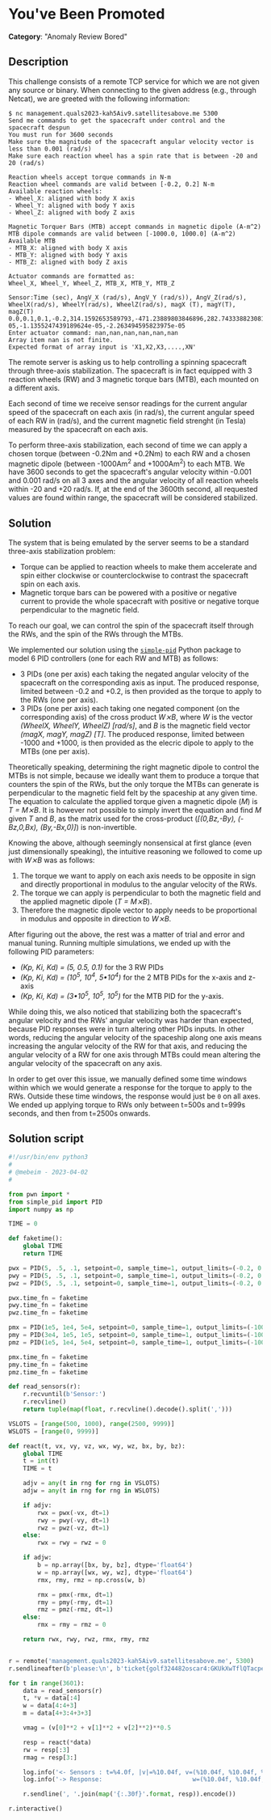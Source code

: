 # You've Been Promoted

**Category**: "Anomaly Review Bored"

## Description

This challenge consists of a remote TCP service for which we are not given any source or binary. When connecting to the given address (e.g., through Netcat), we are greeted with the following information:

```none
$ nc management.quals2023-kah5Aiv9.satellitesabove.me 5300
Send me commands to get the spacecraft under control and the spacecraft despun
You must run for 3600 seconds
Make sure the magnitude of the spacecraft angular velocity vector is less than 0.001 (rad/s)
Make sure each reaction wheel has a spin rate that is between -20 and 20 (rad/s)

Reaction wheels accept torque commands in N-m
Reaction wheel commands are valid between [-0.2, 0.2] N-m
Available reaction wheels:
- Wheel_X: aligned with body X axis
- Wheel_Y: aligned with body Y axis
- Wheel_Z: aligned with body Z axis

Magnetic Torquer Bars (MTB) accept commands in magnetic dipole (A-m^2)
MTB dipole commands are valid between [-1000.0, 1000.0] (A-m^2)
Available MTB
- MTB_X: aligned with body X axis
- MTB_Y: aligned with body Y axis
- MTB_Z: aligned with body Z axis

Actuator commands are formatted as:
Wheel_X, Wheel_Y, Wheel_Z, MTB_X, MTB_Y, MTB_Z

Sensor:Time (sec), AngV_X (rad/s), AngV_Y (rad/s)), AngV_Z(rad/s), WheelX(rad/s), WheelY(rad/s), WheelZ(rad/s), magX (T), magY(T), magZ(T)
0.0,0.1,0.1,-0.2,314.1592653589793,-471.23889803846896,282.7433388230814,-3.210377245457677e-05,-1.1355247439189624e-05,-2.263494595823975e-05
Enter actuator command: nan,nan,nan,nan,nan,nan
Array item nan is not finite.
Expected format of array input is 'X1,X2,X3,....,XN'
```

The remote server is asking us to help controlling a spinning spacecraft through three-axis stabilization. The spacecraft is in fact equipped with 3 reaction wheels (RW) and 3 magnetic torque bars (MTB), each mounted on a different axis.

Each second of time we receive sensor readings for the current angular speed of the spacecraft on each axis (in rad/s), the current angular speed of each RW in (rad/s), and the current magnetic field strenght (in Tesla) measured by the spacecraft on each axis.

To perform three-axis stabilization, each second of time we can apply a chosen torque (between -0.2Nm and +0.2Nm) to each RW and a chosen magnetic dipole (between -1000Am<sup>2</sup> and +1000Am<sup>2</sup>) to each MTB. We have 3600 seconds to get the spacecraft's angular velocity within -0.001 and 0.001 rad/s on all 3 axes and the angular velocity of all reaction wheels within -20 and +20 rad/s. If, at the end of the 3600th second, all requested values are found within range, the spacecraft will be considered stabilized.

## Solution

The system that is being emulated by the server seems to be a standard three-axis stabilization problem:

- Torque can be applied to reaction wheels to make them accelerate and spin either clockwise or counterclockwise to contrast the spacecraft spin on each axis.
- Magnetic torque bars can be powered with a positive or negative current to provide the whole spacecraft with positive or negative torque perpendicular to the magnetic field.

To reach our goal, we can control the spin of the spacecraft itself through the RWs, and the spin of the RWs through the MTBs.

We implemented our solution using the [`simple-pid`](https://pypi.org/project/simple-pid/) Python package to model 6 PID controllers (one for each RW and MTB) as follows:

- 3 PIDs (one per axis) each taking the negated angular velocity of the spacecraft on the corresponding axis as input. The produced response, limited between -0.2 and +0.2, is then provided as the torque to apply to the RWs (one per axis).
- 3 PIDs (one per axis) each taking one negated component (on the corresponding axis) of the cross product *W⨯B*, where *W* is the vector *(WheelX, WheelY, WheelZ) [rad/s]*, and *B* is the magnetic field vector *(magX, magY, magZ) [T]*. The produced response, limited between -1000 and +1000, is then provided as the elecric dipole to apply to the MTBs (one per axis).

Theoretically speaking, determining the right magnetic dipole to control the MTBs is not simple, because we ideally want them to produce a torque that counters the spin of the RWs, but the only torque the MTBs can generate is perpendicular to the magnetic field felt by the spaceship at any given time. The equation to calculate the applied torque given a magnetic dipole (*M*) is *T = M⨯B*. It is however not possible to simply invert the equation and find *M* given *T* and *B*, as the matrix used for the cross-product (*[(0,Bz,-By), (-Bz,0,Bx), (By,-Bx,0)]*) is non-invertible.

Knowing the above, although seemingly nonsensical at first glance (even just dimensionally speaking), the intuitive reasoning we followed to come up with *W⨯B* was as follows:

1. The torque we want to apply on each axis needs to be opposite in sign and directly proportional in modulus to the angular velocity of the RWs.
2. The torque we can apply is perpendicular to both the magnetic field and the applied magnetic dipole (*T = M⨯B*).
3. Therefore the magnetic dipole vector to apply needs to be proportional in modulus and opposite in direction to *W⨯B*.

After figuring out the above, the rest was a matter of trial and error and manual tuning. Running multiple simulations, we ended up with the following PID parameters:

- *(Kp, Ki, Kd) = (5, 0.5, 0.1)* for the 3 RW PIDs
- *(Kp, Ki, Kd) = (10<sup>5</sup>, 10<sup>4</sup>, 5•10<sup>4</sup>)* for the 2 MTB PIDs for the x-axis and z-axis
- *(Kp, Ki, Kd) = (3•10<sup>5</sup>, 10<sup>5</sup>, 10<sup>5</sup>)*  for the MTB PID for the y-axis.

While doing this, we also noticed that stabilizing both the spacecraft's angular velocity and the RWs' angular velocity was harder than expected, because PID responses were in turn altering other PIDs inputs. In other words, reducing the angular velocity of the spaceship along one axis means increasing the angular velocity of the RW for that axis, and reducing the angular velocity of a RW for one axis through MTBs could mean altering the angular velocity of the spacecraft on any axis.

In order to get over this issue, we manually defined some time windows within which we would generate a response for the torque to apply to the RWs. Outside these time windows, the response would just be `0` on all axes. We ended up applying torque to RWs only between t=500s and t=999s seconds, and then from t=2500s onwards.

## Solution script

```python
#!/usr/bin/env python3
#
# @mebeim - 2023-04-02
#

from pwn import *
from simple_pid import PID
import numpy as np

TIME = 0

def faketime():
	global TIME
	return TIME

pwx = PID(5, .5, .1, setpoint=0, sample_time=1, output_limits=(-0.2, 0.2))
pwy = PID(5, .5, .1, setpoint=0, sample_time=1, output_limits=(-0.2, 0.2))
pwz = PID(5, .5, .1, setpoint=0, sample_time=1, output_limits=(-0.2, 0.2))

pwx.time_fn = faketime
pwy.time_fn = faketime
pwz.time_fn = faketime

pmx = PID(1e5, 1e4, 5e4, setpoint=0, sample_time=1, output_limits=(-1000, 1000))
pmy = PID(3e4, 1e5, 1e5, setpoint=0, sample_time=1, output_limits=(-1000, 1000))
pmz = PID(1e5, 1e4, 5e4, setpoint=0, sample_time=1, output_limits=(-1000, 1000))

pmx.time_fn = faketime
pmy.time_fn = faketime
pmz.time_fn = faketime

def read_sensors(r):
	r.recvuntil(b'Sensor:')
	r.recvline()
	return tuple(map(float, r.recvline().decode().split(',')))

VSLOTS = [range(500, 1000), range(2500, 9999)]
WSLOTS = [range(0, 9999)]

def react(t, vx, vy, vz, wx, wy, wz, bx, by, bz):
	global TIME
	t = int(t)
	TIME = t

	adjv = any(t in rng for rng in VSLOTS)
	adjw = any(t in rng for rng in WSLOTS)

	if adjv:
		rwx = pwx(-vx, dt=1)
		rwy = pwy(-vy, dt=1)
		rwz = pwz(-vz, dt=1)
	else:
		rwx = rwy = rwz = 0

	if adjw:
		b = np.array([bx, by, bz], dtype='float64')
		w = np.array([wx, wy, wz], dtype='float64')
		rmx, rmy, rmz = np.cross(w, b)

		rmx = pmx(-rmx, dt=1)
		rmy = pmy(-rmy, dt=1)
		rmz = pmz(-rmz, dt=1)
	else:
		rmx = rmy = rmz = 0

	return rwx, rwy, rwz, rmx, rmy, rmz


r = remote('management.quals2023-kah5Aiv9.satellitesabove.me', 5300)
r.sendlineafter(b'please:\n', b'ticket{golf324482oscar4:GKUkXwTflQTacpeZCTn70CIbqdHDTYJ-pN58Nvss2iwjqrR1rYUPjuuaYtF7MP8UTA}')

for t in range(3601):
	data = read_sensors(r)
	t, *v = data[:4]
	w = data[4:4+3]
	m = data[4+3:4+3+3]

	vmag = (v[0]**2 + v[1]**2 + v[2]**2)**0.5

	resp = react(*data)
	rw = resp[:3]
	rmag = resp[3:]

	log.info('<- Sensors : t=%4.0f, |v|=%10.04f, v=(%10.04f, %10.04f, %10.04f),   w=(%10.04f, %10.04f, %10.04f), m=(%10.2e, %10.2e, %10.2e)', t, vmag, *v, *w, *m)
	log.info('-> Response:                         w=(%10.04f, %10.04f, %10.04f), mag=(%10.04f, %10.04f, %10.04f)', *rw, *rmag)

	r.sendline(', '.join(map('{:.30f}'.format, resp)).encode())

r.interactive()
```
